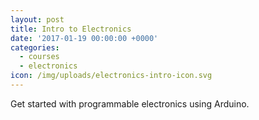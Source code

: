 ```yaml
---
layout: post
title: Intro to Electronics
date: '2017-01-19 00:00:00 +0000'
categories:
  - courses
  - electronics
icon: /img/uploads/electronics-intro-icon.svg
---
```


Get started with programmable electronics using Arduino.
